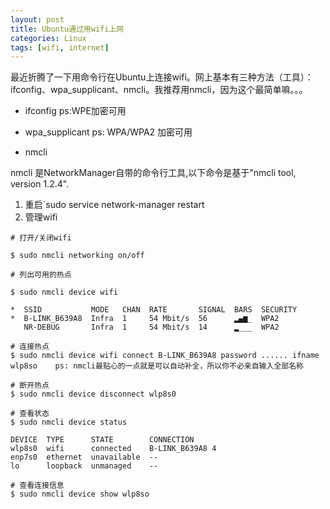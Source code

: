 ```yaml
---
layout: post
title: Ubuntu通过用wifi上网
categories: Linux
tags: [wifi, internet]
---
```


最近折腾了一下用命令行在Ubuntu上连接wifi。网上基本有三种方法（工具）：ifconfig、wpa_supplicant、nmcli。我推荐用nmcli，因为这个最简单嘛。。。

- ifconfig  ps:WPE加密可用

- wpa_supplicant  ps: WPA/WPA2 加密可用

- nmcli

nmcli 是NetworkManager自带的命令行工具,以下命令是基于"nmcli tool, version 1.2.4".

1. 重启`sudo service network-manager restart
2. 管理wifi

```
# 打开/关闭wifi

$ sudo nmcli networking on/off

# 列出可用的热点

$ sudo nmcli device wifi

*  SSID           MODE   CHAN  RATE       SIGNAL  BARS  SECURITY
*  B-LINK_B639A8  Infra  1     54 Mbit/s  56      ▂▄▆_  WPA2
   NR-DEBUG       Infra  1     54 Mbit/s  14      ▂___  WPA2

# 连接热点
$ sudo nmcli device wifi connect B-LINK_B639A8 password ...... ifname wlp8so    ps: nmcli最贴心的一点就是可以自动补全，所以你不必亲自输入全部名称

# 断开热点
$ sudo nmcli device disconnect wlp8s0

# 查看状态
$ sudo nmcli device status

DEVICE  TYPE      STATE        CONNECTION
wlp8s0  wifi      connected    B-LINK_B639A8 4
enp7s0  ethernet  unavailable  --
lo      loopback  unmanaged    --

# 查看连接信息
$ sudo nmcli device show wlp8so
```
